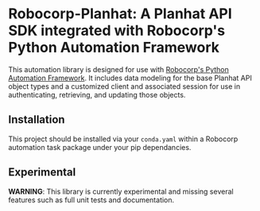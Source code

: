 # Robocorp-Planhat: A Planhat API SDK integrated with Robocorp's Python Automation Framework

This automation library is designed for use with [Robocorp's Python Automation Framework](https://github.com/robocorp/robo). It includes data modeling for the base Planhat API object types and a customized client and associated session for use in authenticating, retrieving, and updating those objects.

## Installation

This project should be installed via your `conda.yaml` within a Robocorp automation task package under your pip dependancies.

## Experimental

**WARNING**: This library is currently experimental and missing several features such as full unit tests and documentation.